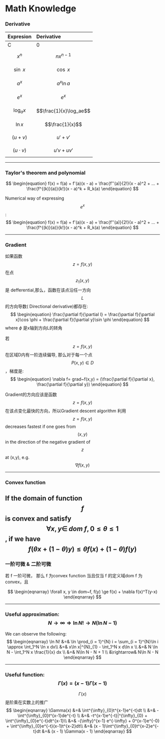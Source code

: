 # Math Knowledge

### Derivative

| Expresion | Derivative |
| :--- | :--- |
| C | 0 |
| $$x^n$$ | $$nx^{n-1}$$ |
| $$\sin~x$$ | $$\cos~x $$ |
| $$a^x$$ | $$a^x\ln a$$ |
| $$e^x$$ | $$e^x$$ |
| $$\log_ax$$ | $$\frac{1}{x}\log_ae$$ |
| $$\ln x$$ | $$\frac{1}{x}$$ |
| $$(u + v)$$ | $$u' + v'$$ |
| $$(u\cdot v)$$ | $$u'v + uv'$$ |

---


### Taylor's theorem and polynomial

$$
\begin{equation}
f(x) = f(a) + f'(a)(x - a) + \frac{f''(a)}{2!}(x - a)^2  + ... + \frac{f^{(k)}(a)}{k!}(x - a)^k + R_k(a)
\end{equation}
$$

Numerical way of expressing $$e^x$$:
$$
\begin{equation}
f(x) = f(a) + f'(a)(x - a) + \frac{f''(a)}{2!}(x - a)^2  + ... + \frac{f^{(k)}(a)}{k!}(x - a)^k + R_k(a)
\end{equation}
$$

---

### Gradient

如果函数$$z = f(x,y)$$ 在点$$z_1(x,y)$$是 defferential,那么，函数在该点沿任一方向$$L$$的方向导数(
Directional derivative)都存在:
$$
\begin{equation}
\frac{\partial f}{\partial l} = \frac{\partial f}{\partial x}\cos \phi + \frac{\partial f}{\partial y}\sin \phi
\end{equation}
$$
where $\phi$ 是x轴到方向L的转角

若$$z = f(x,y)$$在区域D内有一阶连续偏导, 那么对于每一个点 $$P(x,y) \in D$$，梯度是:
$$
\begin{equation}
\nabla f= grad~f(x,y) = (\frac{\partial f}{\partial x}, \frac{\partial f}{\partial y})
\end{equation}
$$

Gradient的方向应该是函数 $$z = f(x,y)$$ 在该点变化最快的方向，所以Gradient descent algorithm 利用$$z = f(x,y)$$ decreases fastest if one goes from $$(x,y)$$  in the direction of the negative gradient of $$z$$ at (x,y), e.g.  $$\nabla f(x,y)$$

---
### Convex function
If the domain of function $$f$$ is convex and satisfy $$\forall x,y \in ~dom ~f, 0 \le \theta \le 1$$, if we have 
$$
\begin{equation}
f(\theta x + (1 - \theta)y) \le \theta f(x) + (1-\theta) f(y)
\end{equation}
$$
---

### 一阶可微 & 二阶可微

若 f 一阶可微， 那么 f 为convex function 当且仅当 f 的定义域dom f 为convex，且


$$
\begin{eqnarray}
\forall x, y \in dom~f, f(y) \ge f(x) + \nabla f(x)^T(y-x)
\end{eqnarray}
$$





---

### Useful approximation: $$N\rightarrow \infty \Rightarrow \ln N! \rightarrow N(\ln N - 1) $$

We can observe the following:
$$
\begin{eqnarray}
\ln N! &=& \ln \prod_{i = 1}^{N} i = \sum_{i = 1}^{N}\ln i \approx \int_1^N \ln x dx\\
&=& x\ln x|^{N}_{1} - \int_1^N x d\ln x \\
&=& N \ln N - \int_1^N x \frac{1}{x} dx \\
&=& N\ln N - N + 1 \\
&\rightarrow& N\ln N - N
\end{eqnarray}
$$

---
### Useful function: $$\Gamma(x) = (x-1)\Gamma(x - 1)$$
$$\Gamma(x)$$ 是阶乘在实数上的推广
$$
\begin{eqnarray}
\Gamma(x) &=& \int^{\infty}_{0}t^{x-1}e^{-t}dt \\
          &=& - \int^{\infty}_{0}t^{x-1}de^{-t} \\
          &=& -t^{x-1}e^{-t}|^{\infty}_{0} + \int^{\infty}_{0}e^{-t}dt^{x-1}\\
          &=& -{\infty}^{x-1} e^{-\infty} + 0^{x-1}e^{-0} + \int^{\infty}_{0}e^{-t}(x-1)t^{x-2}dt\\
          &=& (x - 1)\int^{\infty}_{0}t^{x-2}e^{-t}dt
          &=& (x - 1) \Gamma(x - 1)
\end{eqnarray}
$$







